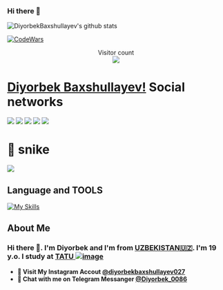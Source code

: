 ### Hi there 👋


![DiyorbekBaxshullayev's github stats](https://github-readme-stats.vercel.app/api?username=DiyorbekBaxshullayev&show_icons=true&theme=tokyonight)

[![CodeWars](https://www.codewars.com/users/Diyorbek_Baxshullayev/badges/large)]([https://www.codewars.com/users/Diyorbek_Baxshullayev(https://www.codewars.com/users/Diyorbek_Baxshullayev)])

<p align="center"> 
  Visitor count<br>
  <img src="https://profile-counter.glitch.me/Diyorbek_Baxshullayev/count.svg" />
</p>

# [Diyorbek Baxshullayev!](baxshullayevd4@gmail.com) Social networks

<a href="https://github.com/DiyorbekBaxshullayev"><img src="https://img.shields.io/badge/github-000?style=for-the-badge&logo=github&logoColor=white"/></a>
<a href="https://instagram.com/diyorbekbaxshullayev027"><img src="https://img.shields.io/badge/instagram-D1001F?style=for-the-badge&logo=instagram&logoColor=white"/></a>
<a href="https://t.me/Diyorbek_0086"><img src="https://img.shields.io/badge/Telegram-2CA5E0?style=for-the-badge&logo=telegram&logoColor=white"/></a>
<a href="https://www.codewars.com/users/Diyorbek_Baxshullayev/"><img src="https://img.shields.io/badge/codewars-DD915F?style=for-the-badge&logo=codewars&logoColor=white"/></a>
<a href="https://www.sololearn.com/certificates/CC-1P5YU1CT"><img src="https://img.shields.io/badge/sololearn-10397c?style=for-the-badge&logo=sololearn&logoColor=white"/></a>
<!-- <a href="https://gitlab.com/quvvatullayev/"><img src="https://img.shields.io/badge/gitlab-FF6600?style=for-the-badge&logo=gitlab&logoColor=white"/></a></a> -->


# 🐍 snike 

<a href=#><img src="snike.svg"></a>

## Language and TOOLS

[![My Skills](https://skillicons.dev/icons?i=bootstrap,css,discord,flask,github,gitlab,heroku,html,instagram,js,jquery,linux,md,py,sass,vscode)](https://skillicons.dev)


## About Me

### Hi there 👋. I'm Diyorbek and I'm from [UZBEKISTAN🇺🇿](https://en.wikipedia.org/wiki/Uzbekistan). I'm 19 y.o. I study at [TATU ![image](https://user-images.githubusercontent.com/105332906/206888050-f68457da-1397-4adb-b063-d0c73ba28c67.png)](https://tuit.uz/)


- **🔴 Visit My Instagram Accout [@diyorbekbaxshullayev027](https://www.instagram.com/Diyorbek_0086/)**
- **🔵 Chat with me on Telegram Messanger [@Diyorbek_0086](https://t.me/Diyorbek_0086)** 